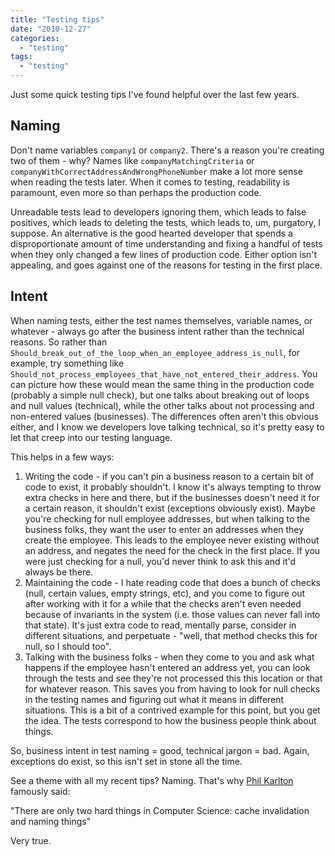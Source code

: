 ```yaml
---
title: "Testing tips"
date: "2010-12-27"
categories: 
  - "testing"
tags: 
  - "testing"
---
```


Just some quick testing tips I've found helpful over the last few years.

## Naming

Don't name variables `company1` or `company2`. There's a reason you're creating two of them - why? Names like `companyMatchingCriteria` or `companyWithCorrectAddressAndWrongPhoneNumber` make a lot more sense when reading the tests later. When it comes to testing, readability is paramount, even more so than perhaps the production code.

Unreadable tests lead to developers ignoring them, which leads to false positives, which leads to deleting the tests, which leads to, um, purgatory, I suppose. An alternative is the good hearted developer that spends a disproportionate amount of time understanding and fixing a handful of tests when they only changed a few lines of production code. Either option isn't appealing, and goes against one of the reasons for testing in the first place.

## Intent

When naming tests, either the test names themselves, variable names, or whatever - always go after the business intent rather than the technical reasons. So rather than `Should_break_out_of_the_loop_when_an_employee_address_is_null`, for example, try something like `Should_not_process_employees_that_have_not_entered_their_address`. You can picture how these would mean the same thing in the production code (probably a simple null check), but one talks about breaking out of loops and null values (technical), while the other talks about not processing and non-entered values (businesses). The differences often aren't this obvious either, and I know we developers love talking technical, so it's pretty easy to let that creep into our testing language.

This helps in a few ways:

1. Writing the code - if you can't pin a business reason to a certain bit of code to exist, it probably shouldn't. I know it's always tempting to throw extra checks in here and there, but if the businesses doesn't need it for a certain reason, it shouldn't exist (exceptions obviously exist). Maybe you're checking for null employee addresses, but when talking to the business folks, they want the user to enter an addresses when they create the employee. This leads to the employee never existing without an address, and negates the need for the check in the first place. If you were just checking for a null, you'd never think to ask this and it'd always be there.
2. Maintaining the code - I hate reading code that does a bunch of checks (null, certain values, empty strings, etc), and you come to figure out after working with it for a while that the checks aren't even needed because of invariants in the system (i.e. those values can never fall into that state). It's just extra code to read, mentally parse, consider in different situations, and perpetuate - "well, that method checks this for null, so I should too".
3. Talking with the business folks - when they come to you and ask what happens if the employee hasn't entered an address yet, you can look through the tests and see they're not processed this this location or that for whatever reason. This saves you from having to look for null checks in the testing names and figuring out what it means in different situations. This is a bit of a contrived example for this point, but you get the idea. The tests correspond to how the business people think about things.

So, business intent in test naming = good, technical jargon = bad. Again, exceptions do exist, so this isn't set in stone all the time.

See a theme with all my recent tips? Naming. That's why [Phil Karlton](http://people.famouswhy.com/phil_karlton/) famously said:

"There are only two hard things in Computer Science: cache invalidation and naming things"

Very true.
